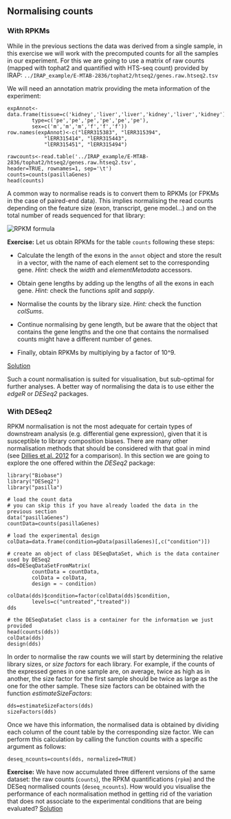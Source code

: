 ## Normalising counts
### With RPKMs
While in the previous sections the data was derived from a single sample, in this exercise we will work with the precomputed counts for all the samples in our experiment. For this we are going to use a matrix of raw counts (mapped with tophat2 and quantified with HTS-seq count) provided by IRAP:
`../IRAP_example/E-MTAB-2836/tophat2/htseq2/genes.raw.htseq2.tsv`

We will need an annotation matrix providing the meta information of the experiment:

```rconsole
expAnnot<-data.frame(tissue=c('kidney','liver','liver','kidney','liver','kidney'),
		type=c('pe','pe','pe','pe','pe','pe'),
		sex=c('m','m','m','f','f','f'))
row.names(expAnnot)<-c("lERR315383", "lERR315394", 
			"lERR315414", "lERR315443", 
			"lERR315451", "lERR315494")
```

```rconsole
rawcounts<-read.table('../IRAP_example/E-MTAB-2836/tophat2/htseq2/genes.raw.htseq2.tsv',
header=TRUE, rownames=1, sep='\t')
counts=counts(pasillaGenes)
head(counts)
```

A common way to normalise reads is to convert them to RPKMs (or FPKMs in the case of paired-end data). This implies normalising the read counts depending on the feature size (exon, transcript, gene model...) and on the total number of reads sequenced for that library:

![RPKM formula](../img/rpkms.png)

**Exercise:** Let us obtain RPKMs for the table `counts` following these steps:

* Calculate the length of the exons in the `annot` object and store the result in a vector, with the name of each element set to the corresponding gene.
  *Hint:* check the *width* and *elementMetadata* accessors.

* Obtain gene lengths by adding up the lengths of all the exons in each gene.
  *Hint:* check the functions *split* and *sapply*.

* Normalise the counts by the library size.
  *Hint:* check the function *colSums*.

* Continue normalising by gene length, but be aware that the object that contains the gene lengths and the one that contains the normalised counts might have a different number of genes.

* Finally, obtain RPKMs by multiplying by a factor of 10^9.

[Solution](https://github.com/barzine/TeachingMaterial/tree/Cancer-Genomics-07-2014/solutions/_normalising_ex1.md)

Such a count normalisation is suited for visualisation, but sub-optimal for further analyses. A better way of normalising the data is to use either the *edgeR* or *DESeq2* packages.

### With DESeq2
RPKM normalisation is not the most adequate for certain types of downstream analysis (e.g. differential gene expression), given that it is susceptible to library composition biases. There are many other normalisation methods that should be considered with that goal in mind (see [Dillies et al. 2012](http://bib.oxfordjournals.org/content/early/2012/09/15/bib.bbs046.long) for a comparison). In this section we are going to explore the one offered within the *DESeq2* package:

```rconsole
library("Biobase")
library("DESeq2")
library("pasilla")

# load the count data
# you can skip this if you have already loaded the data in the previous section
data("pasillaGenes")
countData=counts(pasillaGenes)

# load the experimental design
colData=data.frame(condition=pData(pasillaGenes)[,c("condition")])

# create an object of class DESeqDataSet, which is the data container used by DESeq2
dds=DESeqDataSetFromMatrix(
		countData = countData,
		colData = colData,
		design = ~ condition)

colData(dds)$condition=factor(colData(dds)$condition,
		levels=c("untreated","treated"))
dds

# the DESeqDataSet class is a container for the information we just provided
head(counts(dds))
colData(dds)
design(dds)
```

In order to normalise the raw counts we will start by determining the relative library sizes, or *size factors* for each library. For example, if the counts of the expressed genes in one sample are, on average, twice as high as in another, the size factor for the first sample should be twice as large as the one for the other sample. These size factors can be obtained with the function *estimateSizeFactors*:

```rconsole
dds=estimateSizeFactors(dds)
sizeFactors(dds)
```

Once we have this information, the normalised data is obtained by dividing each column of the count table by the corresponding size factor. We can perform this calculation by calling the function counts with a specific argument as follows:

```rconsole
deseq_ncounts=counts(dds, normalized=TRUE)
```

**Exercise:** We have now accumulated three different versions of the same dataset: the raw counts (`counts`), the RPKM quantifications (`rpkm`) and the DESeq normalised counts (`deseq_ncounts`). How would you visualise the performance of each normalisation method in getting rid of the variation that does not associate to the experimental conditions that are being evaluated?
[Solution](https://github.com/barzine/TeachingMaterial/tree/Cancer-Genomics-07-2014/solutions/_normalising_ex2.md)

